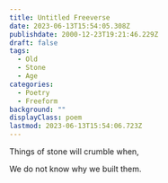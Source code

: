 ```yaml
---
title: Untitled Freeverse
date: 2023-06-13T15:54:05.308Z
publishdate: 2000-12-23T19:21:46.229Z
draft: false
tags:
  - Old
  - Stone
  - Age
categories:
  - Poetry
  - Freeform
background: ""
displayClass: poem
lastmod: 2023-06-13T15:54:06.723Z
---
```


Things of stone will crumble when,

We do not know why we built them.
